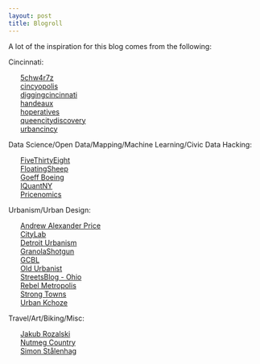 ```yaml
---
layout: post
title: Blogroll
---
```

A lot of the inspiration for this blog comes from the following:

Cincinnati:
<ol>
<a target="_blank" href="http://5chw4r7z.blogspot.com">5chw4r7z</a><br>
<a target="_blank" href="http://cincyopolis.wordpress.com/">cincyopolis</a><br>
<a target="_blank" href="http://www.diggingcincinnati.com/">diggingcincinnati</a><br>
<a target="_blank" href="http://handeaux.tumblr.com/">handeaux</a><br>
<a target="_blank" href="http://www.hoperatives.com/">hoperatives</a><br>
<a target="_blank" href="http://queencitydiscovery.blogspot.com/">queencitydiscovery</a><br>
<a target="_blank" href="http://www.urbancincy.com/">urbancincy</a><br>
</ol>

Data Science/Open Data/Mapping/Machine Learning/Civic Data Hacking:
<ol>
<a target="_blank" href="http://fivethirtyeight.com/">FiveThirtyEight</a><br>
<a target="_blank" href="http://www.floatingsheep.org/">FloatingSheep</a><br>
<a target="_blank" href="http://geoffboeing.com/">Goeff Boeing</a><br>
<a target="_blank" href="http://iquantny.tumblr.com/">IQuantNY</a><br>
<a target="_blank" href="http://priceonomics.com/">Pricenomics</a><br>
</ol>

Urbanism/Urban Design:
<ol>
<a target="_blank" href="http://www.andrewalexanderprice.com/blog.php">Andrew Alexander Price</a><br>
<a target="_blank" href="http://www.citylab.com/">CityLab</a><br>
<a target="_blank" href="http://detroiturbanism.blogspot.com/">Detroit Urbanism</a><br>
<a target="_blank" href="http://granolashotgun.com/">GranolaShotgun</a><br>
<a target="_blank" href="http://www.gcbl.org/blog">GCBL</a><br>
<a target="_blank" href="http://oldurbanist.blogspot.com/">Old Urbanist</a><br>
<a target="_blank" href="http://ohio.streetsblog.org/">StreetsBlog - Ohio</a><br>
<a target="_blank" href="http://rebelmetropolis.org/">Rebel Metropolis</a><br>
<a target="_blank" href="http://www.strongtowns.org/journal/">Strong Towns</a><br>
<a target="_blank" href="http://urbankchoze.blogspot.com/">Urban Kchoze</a><br>
</ol>

Travel/Art/Biking/Misc:
<ol>
<a target="_blank" href="http://jakubsan.tumblr.com/">Jakub Rozalski </a><br>
<a target="_blank" href="http://nutmegcountry.tumblr.com/">Nutmeg Country</a><br>
<a target="_blank" href="http://simonstalenhag.tumblr.com/">Simon Stålenhag</a><br>
</ol>